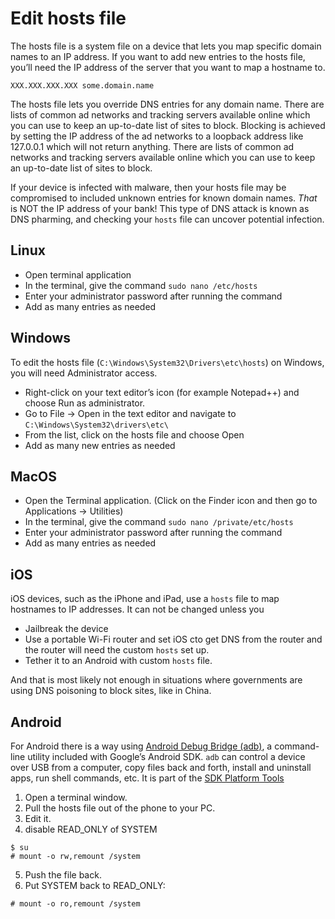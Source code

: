 # Edit hosts file

The hosts file is a system file on a device that lets you map specific domain names to an IP address. If you want 
to add new entries to the hosts file, you’ll need the IP address of the server that you want to map a hostname to.

    XXX.XXX.XXX.XXX some.domain.name 

The hosts file lets you override DNS entries for any domain name. There are lists of common ad networks and 
tracking servers available online which you can use to keep an up-to-date list of sites to block. Blocking is achieved 
by setting the IP address of the ad networks to a loopback address like 127.0.0.1 which will not return anything. 
There are lists of common ad networks and tracking servers available online which you can use to keep an up-to-date 
list of sites to block. 

If your device is infected with malware, then your hosts file may be compromised to included unknown entries for known 
domain names. *That* is NOT the IP address of your bank! This type of DNS attack is known as DNS pharming, and checking 
your `hosts` file can uncover potential infection.

## Linux

* Open terminal application
* In the terminal, give the command `sudo nano /etc/hosts`
* Enter your administrator password after running the command
* Add as many entries as needed

## Windows

To edit the hosts file (`C:\Windows\System32\Drivers\etc\hosts`) on Windows, you will need Administrator access. 

* Right-click on your text editor’s icon (for example Notepad++) and choose Run as administrator.
* Go to File → Open in the text editor and navigate to `C:\Windows\System32\drivers\etc\`
* From the list, click on the hosts file and choose Open
* Add as many new entries as needed

## MacOS

* Open the Terminal application. (Click on the Finder icon and then go to Applications → Utilities)
* In the terminal, give the command `sudo nano /private/etc/hosts`
* Enter your administrator password after running the command
* Add as many entries as needed

## iOS

iOS devices, such as the iPhone and iPad, use a `hosts` file to map hostnames to IP addresses. It can not be changed 
unless you 
* Jailbreak the device
* Use a portable Wi-Fi router and set iOS cto get DNS from the router and the router will need the custom `hosts` set up. 
* Tether it to an Android with custom `hosts` file. 

And that is most likely not enough in situations where governments are using DNS poisoning to block sites, like 
in China.

## Android
For Android there is a way using [Android Debug Bridge (adb)](https://developer.android.com/studio/command-line/adb), 
a command-line utility included with Google’s Android SDK. `adb` can control a device over USB from a computer, copy 
files back and forth, install and uninstall apps, run shell commands, etc. It is part of the 
[SDK Platform Tools](https://developer.android.com/studio/releases/platform-tools)

1. Open a terminal window.
2. Pull the hosts file out of the phone to your PC.
3. Edit it.
4. disable READ_ONLY of SYSTEM

```text
$ su
# mount -o rw,remount /system
```

5. Push the file back.
6. Put SYSTEM back to READ_ONLY: 

```text
# mount -o ro,remount /system
```

